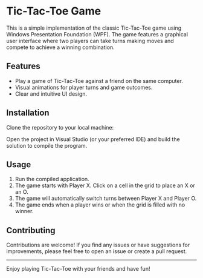 # Tic-Tac-Toe Game

This is a simple implementation of the classic Tic-Tac-Toe game using Windows Presentation Foundation (WPF). The game features a graphical user interface where two players can take turns making moves and compete to achieve a winning combination.

## Features

- Play a game of Tic-Tac-Toe against a friend on the same computer.
- Visual animations for player turns and game outcomes.
- Clear and intuitive UI design.

## Installation

Clone the repository to your local machine:

Open the project in Visual Studio (or your preferred IDE) and build the solution to compile the program.

## Usage

1. Run the compiled application.
2. The game starts with Player X. Click on a cell in the grid to place an X or an O.
3. The game will automatically switch turns between Player X and Player O.
4. The game ends when a player wins or when the grid is filled with no winner.

## Contributing

Contributions are welcome! If you find any issues or have suggestions for improvements, please feel free to open an issue or create a pull request.

---

Enjoy playing Tic-Tac-Toe with your friends and have fun!
